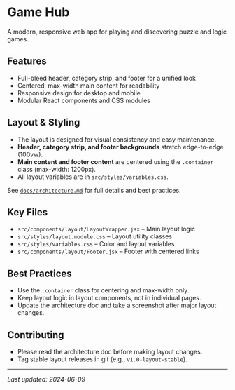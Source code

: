 # Game Hub

A modern, responsive web app for playing and discovering puzzle and logic games.

## Features
- Full-bleed header, category strip, and footer for a unified look
- Centered, max-width main content for readability
- Responsive design for desktop and mobile
- Modular React components and CSS modules

## Layout & Styling
- The layout is designed for visual consistency and easy maintenance.
- **Header, category strip, and footer backgrounds** stretch edge-to-edge (100vw).
- **Main content and footer content** are centered using the `.container` class (max-width: 1200px).
- All layout variables are in `src/styles/variables.css`.

See [`docs/architecture.md`](docs/architecture.md) for full details and best practices.

## Key Files
- `src/components/layout/LayoutWrapper.jsx` – Main layout logic
- `src/styles/layout.module.css` – Layout utility classes
- `src/styles/variables.css` – Color and layout variables
- `src/components/layout/Footer.jsx` – Footer with centered links

## Best Practices
- Use the `.container` class for centering and max-width only.
- Keep layout logic in layout components, not in individual pages.
- Update the architecture doc and take a screenshot after major layout changes.

## Contributing
- Please read the architecture doc before making layout changes.
- Tag stable layout releases in git (e.g., `v1.0-layout-stable`).

---
_Last updated: 2024-06-09_
